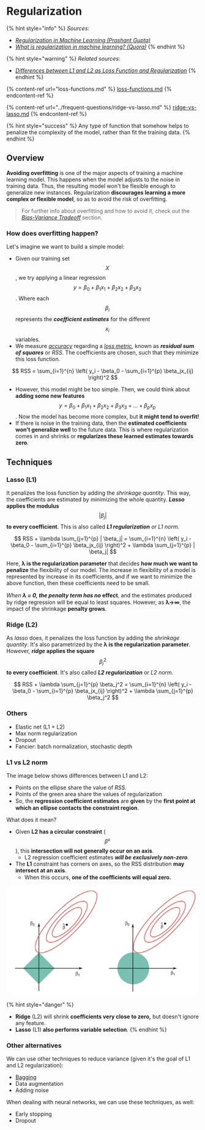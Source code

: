 # Regularization

{% hint style="info" %}
_Sources:_

* [_Regularization in Machine Learning (Prashant Gupta)_](https://towardsdatascience.com/regularization-in-machine-learning-76441ddcf99a)
* [_What is regularization in machine learning? (Quora)_](https://www.quora.com/What-is-regularization-in-machine-learning)
{% endhint %}

{% hint style="warning" %}
_Related sources_:

* [_Differences between L1 and L2 as Loss Function and Regularization_](http://www.chioka.in/differences-between-l1-and-l2-as-loss-function-and-regularization/)
{% endhint %}

{% content-ref url="loss-functions.md" %}
[loss-functions.md](loss-functions.md)
{% endcontent-ref %}

{% content-ref url="../frequent-questions/ridge-vs-lasso.md" %}
[ridge-vs-lasso.md](../frequent-questions/ridge-vs-lasso.md)
{% endcontent-ref %}

{% hint style="success" %}
Any type of function that somehow helps to penalize the complexity of the model, rather than fit the training data.
{% endhint %}

## Overview

**Avoiding overfitting** is one of the major aspects of training a machine learning model. This happens when the model adjusts to the noise in training data. Thus, the resulting model won't be flexible enough to generalize new instances. Regularization **discourages learning a more complex or flexible model**, so as to avoid the risk of overfitting.&#x20;

> For further info about overfitting and how to avoid it, check out the [_Bias-Variance Tradeoff_](../frequent-questions/bias-variance-tradeoff.md) section.

### How does overfitting happen?

Let's imagine we want to build a simple model:

* Given our training set $$X$$, we try applying a linear regression $$y = \beta_0 + \beta_1 x_1 + \beta_2 x_2 + \beta_3 x_3$$. Where each $$\beta_i$$ represents the _**coefficient estimates**_ for the different $$x_i$$ variables.
* We measure [_accuracy_](metrics.md#accuracy) regarding a [_loss metric_](loss-functions.md)_,_ known as _**residual sum of squares**_ or _RSS_. The coefficients are chosen, such that they minimize this loss function.

$$
RSS = \sum_{i=1}^{n} \left( y_i - \beta_0 - \sum_{i=1}^{p} \beta_jx_{ij} \right)^2
$$

* However, this model might be too simple. Then, we could think about **adding some new features** $$y = \beta_0 + \beta_1 x_1 + \beta_2 x_2 + \beta_3 x_3 + ... + \beta_p x_p$$. Now the model has become more complex, but **it might tend to overfit!**
* &#x20;If there is noise in the training data, then the **estimated coefficients won’t generalize well** to the future data. This is where regularization comes in and shrinks or **regularizes these learned estimates towards zero**.

## Techniques

### Lasso (L1)

It penalizes the loss function by adding the _shrinkage quantity_. This way, the coefficients are estimated by minimizing the whole quantity. _**Lasso**_**&#x20;applies the modulus** $$| \beta_j|$$ **to every coefficient**. This is also called _**L1 regularization** or L1 norm._

$$
RSS + \lambda \sum_{j=1}^{p} | \beta_j| = \sum_{i=1}^{n} \left( y_i - \beta_0 - \sum_{i=1}^{p} \beta_jx_{ij} \right)^2 + \lambda \sum_{j=1}^{p} | \beta_j|
$$

Here, **λ is the regularization parameter** that decides **how much we want to penalize** the flexibility of our model. The increase in flexibility of a model is represented by increase in its coefficients, and if we want to minimize the above function, then these coefficients need to be small.&#x20;

&#x20;_When **λ = 0, the penalty term has no**_**&#x20;eﬀect**, and the estimates produced by ridge regression will be equal to least squares. However, as **λ→∞**, the impact of the shrinkage **penalty grows**.

### Ridge (L2)

As _lasso_ does, it penalizes the loss function by adding the _shrinkage quantity_. It's also parametrized by the **λ is the regularization parameter**. However, _**ridge**_**&#x20;applies the square** $$\beta_j^2$$ **to every coefficient**. It's also called _**L2 regularization**_ or _L2 norm._

$$
RSS + \lambda \sum_{j=1}^{p} \beta_j^2 =
\sum_{i=1}^{n} \left( y_i - \beta_0 - \sum_{i=1}^{p} \beta_jx_{ij} \right)^2 + \lambda \sum_{j=1}^{p} \beta_j^2
$$

### Others

* Elastic net (L1 + L2)
* Max norm regularization
* Dropout
* Fancier: batch normalization, stochastic depth

### L1 vs L2 norm

The image below shows differences between L1 and L2:

* Points on the ellipse share the value of _RSS_.
* Points of the green area share the values of regularization
* So, the **regression coefficient estimates** are **given** by the **ﬁrst point at which an ellipse contacts the constraint region**.

What does it mean?

* Given **L2 has a circular constraint** ($$\beta²$$), this **intersection will not generally occur on an axis**.
  * L2 regression coefficient estimates _**will be exclusively non-zero**._
* The **L1** constraint has corners on axes, so the RSS distribution **may intersect at an axis**.
  * When this occurs, **one of the coeﬃcients will equal zero.**

![](<../../.gitbook/assets/image (82).png>)

{% hint style="danger" %}
* **Ridge** (L2) will shrink **coefficients very close to zero,** but doesn't ignore any feature.
* **Lasso** (L1)  **also performs variable selection**.
{% endhint %}

### Other alternatives

We can use other techniques to reduce variance (given it's the goal of L1 and L2 regularization):

* [Bagging](ensemble-methods.md#bagging)
* Data augmentation
* Adding noise

When dealing with neural networks, we can use these techniques, as well:

* Early stopping
* Dropout
